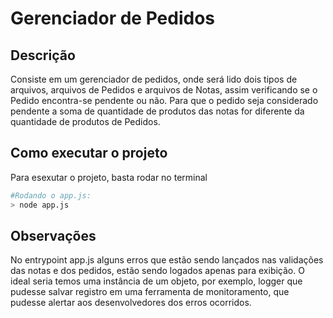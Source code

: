 # Gerenciador de Pedidos

## Descrição

Consiste em um gerenciador de pedidos, onde será lido dois tipos de arquivos, arquivos de Pedidos e arquivos de Notas, assim verificando se o Pedido encontra-se pendente ou não. Para que o pedido seja considerado pendente a soma de quantidade de produtos das notas for diferente da quantidade de produtos de Pedidos.

## Como executar o projeto

Para esexutar o projeto, basta rodar no terminal

```bash
#Rodando o app.js:
> node app.js
```

## Observações

No entrypoint app.js alguns erros que estão sendo lançados nas validações das notas e dos pedidos, estão sendo logados apenas para exibição. O ideal seria temos uma instância de um objeto, por exemplo, logger que pudesse salvar registro em uma ferramenta de monitoramento, que pudesse alertar aos desenvolvedores dos erros ocorridos.
